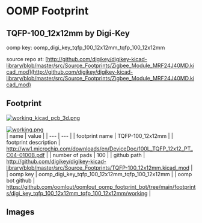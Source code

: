 # OOMP Footprint  
## TQFP-100_12x12mm  by Digi-Key  
  
oomp key: oomp_digi_key_tqfp_100_12x12mm_tqfp_100_12x12mm  
  
source repo at: [http://github.com/digikey/digikey-kicad-library/blob/master/src/Source_Footprints/Zigbee_Module_MRF24J40MD.kicad_mod](http://github.com/digikey/digikey-kicad-library/blob/master/src/Source_Footprints/Zigbee_Module_MRF24J40MD.kicad_mod)  
## Footprint  
  
[![working_kicad_pcb_3d.png](working_kicad_pcb_3d_600.png)](working_kicad_pcb_3d.png)  
  
[![working.png](working_600.png)](working.png)  
| name | value | 
| --- | --- | 
| footprint name | TQFP-100_12x12mm | 
| footprint description | http://ww1.microchip.com/downloads/en/DeviceDoc/100L_TQFP_12x12_PT_C04-0100B.pdf | 
| number of pads | 100 | 
| github path | http://github.com/digikey/digikey-kicad-library/blob/master/src/Source_Footprints/TQFP-100_12x12mm.kicad_mod | 
| oomp key | oomp_digi_key_tqfp_100_12x12mm_tqfp_100_12x12mm | 
| oomp bot github | https://github.com/oomlout/oomlout_oomp_footprint_bot/tree/main/footprints/digi_key_tqfp_100_12x12mm_tqfp_100_12x12mm/working | 
## Images  
